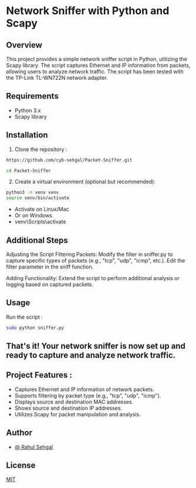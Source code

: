 
# Network Sniffer with Python and Scapy

## Overview
This project provides a simple network sniffer script in Python, utilizing the Scapy library. The script captures Ethernet and IP information from packets, allowing users to analyze network traffic. The script has been tested with the TP-Link TL-WN722N network adapter.

## Requirements
- Python 3.x
- Scapy library
## Installation
1. Clone the repository :

```bash
https://github.com/cyb-sehgal/Packet-Sniffer.git
```
```bash
cd Packet-Sniffer
```
2. Create a virtual environment (optional but recommended):
```bash
python3 -m venv venv
source venv/bin/activate  
```
- Activate on Linux/Mac
- Or on Windows
- venv\Scripts\activate



## Additional Steps
Adjusting the Script
Filtering Packets: Modify the filter in sniffer.py to capture specific types of packets (e.g., "tcp", "udp", "icmp", etc.). Edit the filter parameter in the sniff function.

Adding Functionality: Extend the script to perform additional analysis or logging based on captured packets.

## Usage
Run the script :
```bash
sudo python sniffer.py
```

## That's it! Your network sniffer is now set up and ready to capture and analyze network traffic.
## Project Features :
- Captures Ethernet and IP information of network packets.
- Supports filtering by packet type (e.g., "tcp", "udp", "icmp").
- Displays source and destination MAC addresses.
- Shows source and destination IP addresses.
- Utilizes Scapy for packet manipulation and analysis.

## Author

- [@ Rahul Sehgal](https://github.com/cyb-sehgal)

## License

[MIT](https://choosealicense.com/licenses/mit/)

